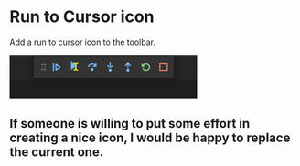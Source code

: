 # Run to Cursor icon

Add a run to cursor icon to the toolbar.

![debug-toolbar](https://github.com/elazarcoh/vscode-run-to-cursor-icon/blob/main/debug-toolbar.png)

## If someone is willing to put some effort in creating a nice icon, I would be happy to replace the current one.
